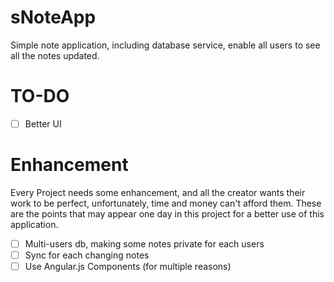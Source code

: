 # sNoteApp

Simple note application, including database service, enable all users to see all the notes updated.

# TO-DO

- [ ] Better UI

# Enhancement

Every Project needs some enhancement, and all the creator wants their work to be perfect, unfortunately, time and money can't afford them.
These are the points that may appear one day in this project for a better use of this application.

- [ ] Multi-users db, making some notes private for each users
- [ ] Sync for each changing notes
- [ ] Use Angular.js Components (for multiple reasons)
